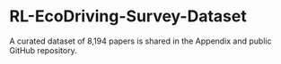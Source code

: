 # RL-EcoDriving-Survey-Dataset
A curated dataset of 8,194 papers is shared in the Appendix and public GitHub repository.
